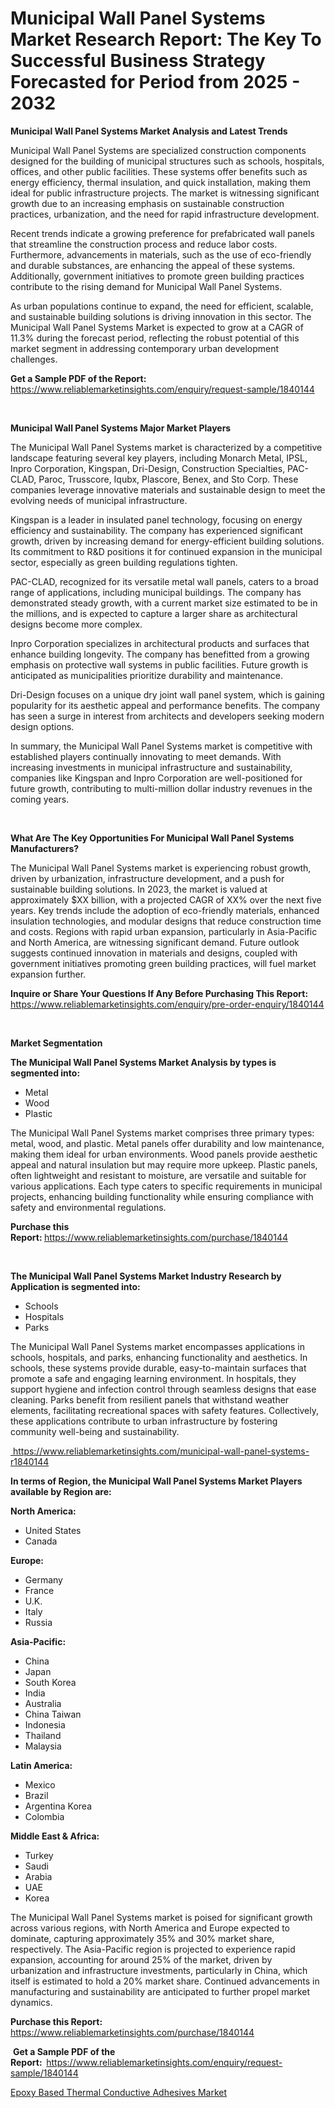 <p><h1>Municipal Wall Panel Systems Market Research Report: The Key To Successful Business Strategy Forecasted for Period from 2025 - 2032</h1></p><p><strong>Municipal Wall Panel Systems Market Analysis and Latest Trends</strong></p>
<p><p>Municipal Wall Panel Systems are specialized construction components designed for the building of municipal structures such as schools, hospitals, offices, and other public facilities. These systems offer benefits such as energy efficiency, thermal insulation, and quick installation, making them ideal for public infrastructure projects. The market is witnessing significant growth due to an increasing emphasis on sustainable construction practices, urbanization, and the need for rapid infrastructure development.</p><p>Recent trends indicate a growing preference for prefabricated wall panels that streamline the construction process and reduce labor costs. Furthermore, advancements in materials, such as the use of eco-friendly and durable substances, are enhancing the appeal of these systems. Additionally, government initiatives to promote green building practices contribute to the rising demand for Municipal Wall Panel Systems. </p><p>As urban populations continue to expand, the need for efficient, scalable, and sustainable building solutions is driving innovation in this sector. The Municipal Wall Panel Systems Market is expected to grow at a CAGR of 11.3% during the forecast period, reflecting the robust potential of this market segment in addressing contemporary urban development challenges.</p></p>
<p><strong>Get a Sample PDF of the Report:&nbsp;</strong> <a href="https://www.reliablemarketinsights.com/enquiry/request-sample/1840144?utm_campaign=3047&utm_medium=2&utm_source=Github&utm_content=ia&utm_term=03042025&utm_id=municipal-wall-panel-systems">https://www.reliablemarketinsights.com/enquiry/request-sample/1840144</a></p>
<p>&nbsp;</p>
<p><strong>Municipal Wall Panel Systems Major Market Players</strong></p>
<p><p>The Municipal Wall Panel Systems market is characterized by a competitive landscape featuring several key players, including Monarch Metal, IPSL, Inpro Corporation, Kingspan, Dri-Design, Construction Specialties, PAC-CLAD, Paroc, Trusscore, Iqubx, Plascore, Benex, and Sto Corp. These companies leverage innovative materials and sustainable design to meet the evolving needs of municipal infrastructure.</p><p>Kingspan is a leader in insulated panel technology, focusing on energy efficiency and sustainability. The company has experienced significant growth, driven by increasing demand for energy-efficient building solutions. Its commitment to R&D positions it for continued expansion in the municipal sector, especially as green building regulations tighten.</p><p>PAC-CLAD, recognized for its versatile metal wall panels, caters to a broad range of applications, including municipal buildings. The company has demonstrated steady growth, with a current market size estimated to be in the millions, and is expected to capture a larger share as architectural designs become more complex.</p><p>Inpro Corporation specializes in architectural products and surfaces that enhance building longevity. The company has benefitted from a growing emphasis on protective wall systems in public facilities. Future growth is anticipated as municipalities prioritize durability and maintenance.</p><p>Dri-Design focuses on a unique dry joint wall panel system, which is gaining popularity for its aesthetic appeal and performance benefits. The company has seen a surge in interest from architects and developers seeking modern design options.</p><p>In summary, the Municipal Wall Panel Systems market is competitive with established players continually innovating to meet demands. With increasing investments in municipal infrastructure and sustainability, companies like Kingspan and Inpro Corporation are well-positioned for future growth, contributing to multi-million dollar industry revenues in the coming years.</p></p>
<p>&nbsp;</p>
<p><strong>What Are The Key Opportunities For Municipal Wall Panel Systems Manufacturers?</strong></p>
<p><p>The Municipal Wall Panel Systems market is experiencing robust growth, driven by urbanization, infrastructure development, and a push for sustainable building solutions. In 2023, the market is valued at approximately $XX billion, with a projected CAGR of XX% over the next five years. Key trends include the adoption of eco-friendly materials, enhanced insulation technologies, and modular designs that reduce construction time and costs. Regions with rapid urban expansion, particularly in Asia-Pacific and North America, are witnessing significant demand. Future outlook suggests continued innovation in materials and designs, coupled with government initiatives promoting green building practices, will fuel market expansion further.</p></p>
<p><strong>Inquire or Share Your Questions If Any Before Purchasing This Report:</strong> <a href="https://www.reliablemarketinsights.com/enquiry/pre-order-enquiry/1840144?utm_campaign=3047&utm_medium=2&utm_source=Github&utm_content=ia&utm_term=03042025&utm_id=municipal-wall-panel-systems">https://www.reliablemarketinsights.com/enquiry/pre-order-enquiry/1840144</a></p>
<p>&nbsp;</p>
<p><strong>Market Segmentation</strong></p>
<p><strong>The Municipal Wall Panel Systems Market Analysis by types is segmented into:</strong></p>
<p><ul><li>Metal</li><li>Wood</li><li>Plastic</li></ul></p>
<p><p>The Municipal Wall Panel Systems market comprises three primary types: metal, wood, and plastic. Metal panels offer durability and low maintenance, making them ideal for urban environments. Wood panels provide aesthetic appeal and natural insulation but may require more upkeep. Plastic panels, often lightweight and resistant to moisture, are versatile and suitable for various applications. Each type caters to specific requirements in municipal projects, enhancing building functionality while ensuring compliance with safety and environmental regulations.</p></p>
<p><strong>Purchase this Report:&nbsp;</strong><a href="https://www.reliablemarketinsights.com/purchase/1840144?utm_campaign=3047&utm_medium=2&utm_source=Github&utm_content=ia&utm_term=03042025&utm_id=municipal-wall-panel-systems">https://www.reliablemarketinsights.com/purchase/1840144</a></p>
<p>&nbsp;</p>
<p><strong>The Municipal Wall Panel Systems Market Industry Research by Application is segmented into:</strong></p>
<p><ul><li>Schools</li><li>Hospitals</li><li>Parks</li></ul></p>
<p><p>The Municipal Wall Panel Systems market encompasses applications in schools, hospitals, and parks, enhancing functionality and aesthetics. In schools, these systems provide durable, easy-to-maintain surfaces that promote a safe and engaging learning environment. In hospitals, they support hygiene and infection control through seamless designs that ease cleaning. Parks benefit from resilient panels that withstand weather elements, facilitating recreational spaces with safety features. Collectively, these applications contribute to urban infrastructure by fostering community well-being and sustainability.</p></p>
<p><a href="https://www.reliablemarketinsights.com/municipal-wall-panel-systems-r1840144?utm_campaign=3047&utm_medium=2&utm_source=Github&utm_content=ia&utm_term=03042025&utm_id=municipal-wall-panel-systems">&nbsp;https://www.reliablemarketinsights.com/municipal-wall-panel-systems-r1840144</a></p>
<p><strong>In terms of Region, the Municipal Wall Panel Systems Market Players available by Region are:</strong></p>
<p>
    <p> <strong> North America: </strong>
        <ul>
            <li>United States</li>
            <li>Canada</li>
        </ul>
        </p> 
    <p> <strong> Europe: </strong>
        <ul>
            <li>Germany</li>
            <li>France</li>
            <li>U.K.</li>
            <li>Italy</li>
            <li>Russia</li>
        </ul>
        </p> 
    <p> <strong> Asia-Pacific: </strong>
        <ul>
            <li>China</li>
            <li>Japan</li>
            <li>South Korea</li>
            <li>India</li>
            <li>Australia</li>
            <li>China Taiwan</li>
            <li>Indonesia</li>
            <li>Thailand</li>
            <li>Malaysia</li>
        </ul>
        </p> 
    <p> <strong> Latin America: </strong>
        <ul>
            <li>Mexico</li>
            <li>Brazil</li>
            <li>Argentina Korea</li>
            <li>Colombia</li>
        </ul>
        </p> 
    <p> <strong> Middle East & Africa: </strong>
        <ul>
            <li>Turkey</li>
            <li>Saudi</li>
            <li>Arabia</li>
            <li>UAE</li>
            <li>Korea</li>
        </ul>
    </p>
    </p>
<p><p>The Municipal Wall Panel Systems market is poised for significant growth across various regions, with North America and Europe expected to dominate, capturing approximately 35% and 30% market share, respectively. The Asia-Pacific region is projected to experience rapid expansion, accounting for around 25% of the market, driven by urbanization and infrastructure investments, particularly in China, which itself is estimated to hold a 20% market share. Continued advancements in manufacturing and sustainability are anticipated to further propel market dynamics.</p></p>
<p><strong>Purchase this Report: </strong><a href="https://www.reliablemarketinsights.com/purchase/1840144?utm_campaign=3047&utm_medium=2&utm_source=Github&utm_content=ia&utm_term=03042025&utm_id=municipal-wall-panel-systems">https://www.reliablemarketinsights.com/purchase/1840144</a></p>
<p>&nbsp;<strong>Get a Sample PDF of the Report:&nbsp;&nbsp;</strong><a href="https://www.reliablemarketinsights.com/enquiry/request-sample/1840144?utm_campaign=3047&utm_medium=2&utm_source=Github&utm_content=ia&utm_term=03042025&utm_id=municipal-wall-panel-systems">https://www.reliablemarketinsights.com/enquiry/request-sample/1840144</a></p>
<p><strong></strong></p>
<p><p><a href="https://github.com/ivvrgibi/Market-Research-Report-List-1/blob/main/epoxy-based-thermal-conductive-adhesives-market.md?utm_campaign=3047&utm_medium=2&utm_source=Github&utm_content=ia&utm_term=03042025&utm_id=municipal-wall-panel-systems">Epoxy Based Thermal Conductive Adhesives Market</a></p></p>